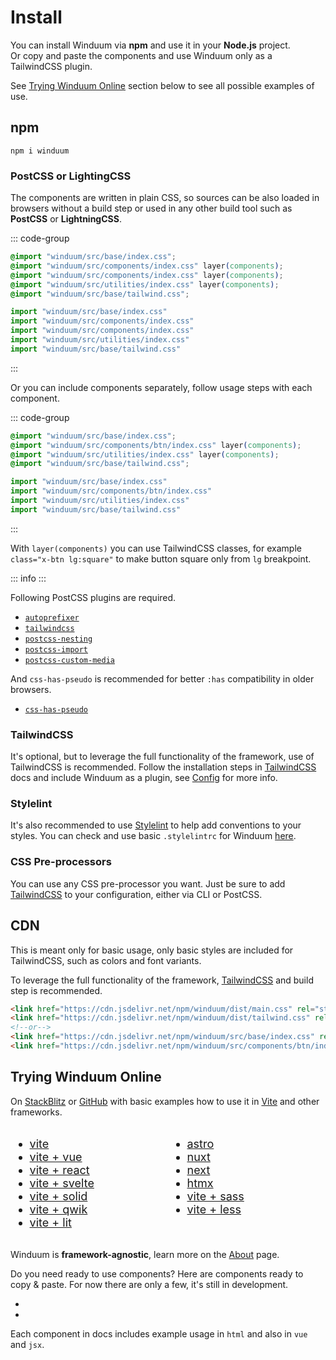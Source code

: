# Install

You can install Winduum via **npm** and use it in your **Node.js** project.<br>
Or copy and paste the components and use Winduum only as a TailwindCSS plugin.

See [Trying Winduum Online](#trying-winduum-online) section below to see all possible examples of use.

## npm

```shell
npm i winduum
```

### PostCSS or LightingCSS

The components are written in plain CSS, so sources can be also loaded in browsers without a build step or used in any other build tool such as **PostCSS** or **LightningCSS**.

::: code-group
```css
@import "winduum/src/base/index.css";
@import "winduum/src/components/index.css" layer(components);
@import "winduum/src/components/index.css" layer(components);
@import "winduum/src/utilities/index.css" layer(components);
@import "winduum/src/base/tailwind.css";
```
```js
import "winduum/src/base/index.css"
import "winduum/src/components/index.css"
import "winduum/src/components/index.css"
import "winduum/src/utilities/index.css"
import "winduum/src/base/tailwind.css"
```
:::

Or you can include components separately, follow usage steps with each component.

::: code-group
```css
@import "winduum/src/base/index.css";
@import "winduum/src/components/btn/index.css" layer(components);
@import "winduum/src/utilities/index.css" layer(components);
@import "winduum/src/base/tailwind.css";
```
```js
import "winduum/src/base/index.css"
import "winduum/src/components/btn/index.css"
import "winduum/src/utilities/index.css"
import "winduum/src/base/tailwind.css"
```
:::

With `layer(components)` you can use TailwindCSS classes, for example `class="x-btn lg:square"` to make button square only from `lg` breakpoint.

::: info
<UsageInfo />
:::

Following PostCSS plugins are required. 
* [`autoprefixer`](https://www.npmjs.com/package/autoprefixer)
* [`tailwindcss`](https://www.npmjs.com/package/tailwindcss)
* [`postcss-nesting`](https://www.npmjs.com/package/postcss-nesting)
* [`postcss-import`](https://www.npmjs.com/package/postcss-import)
* [`postcss-custom-media`](https://www.npmjs.com/package/postcss-custom-media)

And `css-has-pseudo` is recommended for better `:has` compatibility in older browsers.
* [`css-has-pseudo`](https://www.npmjs.com/package/css-has-pseudo)

### TailwindCSS

It's optional, but to leverage the full functionality of the framework, use of TailwindCSS is recommended. Follow the installation steps in [TailwindCSS](https://tailwindcss.com/docs/installation) docs and include Winduum as a plugin, see [Config](config) for more info.

### Stylelint

It's also recommended to use [Stylelint](https://stylelint.io/) to help add conventions to your styles. You can check and use basic `.stylelintrc` for Winduum [here](https://github.com/winduum/winduum/blob/main/.stylelintrc).

### CSS Pre-processors

You can use any CSS pre-processor you want. Just be sure to add [TailwindCSS](#tailwindcss) to your configuration, either via CLI or PostCSS.

## CDN

This is meant only for basic usage, only basic styles are included for TailwindCSS, such as colors and font variants. 

To leverage the full functionality of the framework, [TailwindCSS](#tailwindcss) and build step is recommended.

```html
<link href="https://cdn.jsdelivr.net/npm/winduum/dist/main.css" rel="stylesheet">
<link href="https://cdn.jsdelivr.net/npm/winduum/dist/tailwind.css" rel="stylesheet">
<!--or-->
<link href="https://cdn.jsdelivr.net/npm/winduum/src/base/index.css" rel="stylesheet">
<link href="https://cdn.jsdelivr.net/npm/winduum/src/components/btn/index.css" rel="stylesheet">

```

## Trying Winduum Online

On [StackBlitz](https://stackblitz.com/) or [GitHub](https://github.com/winduum/winduum/tree/main/examples) with basic examples how to use it in [Vite](https://vitejs.dev/) and other frameworks.

<style>
    #trying-winduum-online a {
        display: flex;
        align-items: center;
        gap: 0.5rem;
    }

    #trying-winduum-online a svg {
        width: 0.875rem;
        height: 0.875rem;
    }

    .dark #trying-winduum-online a svg {
        fill: #fff;
    }

    @media all and (max-width: 720px) {
        #trying-winduum-online {
            display: block !important;
            gap: 3rem !important;
        }
    }
</style>

<div id="trying-winduum-online" style="display: flex; gap: 6rem; font-size: 1.125rem;">
<div>

* <a href="https://stackblitz.com/github/winduum/winduum/tree/main/examples/vite" target="_blank" rel="noreferrer">vite <svg><use href="#icon-sb" /></svg></a>
* <a href="https://stackblitz.com/github/winduum/winduum/tree/main/examples/vite-vue" target="_blank" rel="noreferrer">vite + vue <svg><use href="#icon-sb" /></svg></a>
* <a href="https://stackblitz.com/github/winduum/winduum/tree/main/examples/vite-react" target="_blank" rel="noreferrer">vite + react <svg><use href="#icon-sb" /></svg></a>
* <a href="https://stackblitz.com/github/winduum/winduum/tree/main/examples/vite-svelte" target="_blank" rel="noreferrer">vite + svelte <svg><use href="#icon-sb" /></svg></a>
* <a href="https://stackblitz.com/github/winduum/winduum/tree/main/examples/vite-solid" target="_blank" rel="noreferrer">vite + solid <svg><use href="#icon-sb" /></svg></a>
* <a href="https://stackblitz.com/github/winduum/winduum/tree/main/examples/vite-qwik" target="_blank" rel="noreferrer">vite + qwik <svg><use href="#icon-sb" /></svg></a>
* <a href="https://stackblitz.com/github/winduum/winduum/tree/main/examples/vite-lit" target="_blank" rel="noreferrer">vite + lit <svg><use href="#icon-sb" /></svg></a>

</div>

<div>

* <a href="https://stackblitz.com/github/winduum/winduum/tree/main/examples/astro" target="_blank" rel="noreferrer">astro <svg><use href="#icon-sb" /></svg></a>
* <a href="https://stackblitz.com/github/winduum/winduum/tree/main/examples/nuxt" target="_blank" rel="noreferrer">nuxt <svg><use href="#icon-sb" /></svg></a>
* <a href="https://stackblitz.com/github/winduum/winduum/tree/main/examples/next" target="_blank" rel="noreferrer">next <svg><use href="#icon-sb" /></svg></a>
* <a href="https://stackblitz.com/github/winduum/winduum/tree/main/examples/htmx" target="_blank" rel="noreferrer">htmx <svg><use href="#icon-sb" /></svg></a>
* <a href="https://stackblitz.com/github/winduum/winduum/tree/main/examples/vite-sass" target="_blank" rel="noreferrer">vite + sass <svg><use href="#icon-sb" /></svg></a>
* <a href="https://stackblitz.com/github/winduum/winduum/tree/main/examples/vite-less" target="_blank" rel="noreferrer">vite + less <svg><use href="#icon-sb" /></svg></a>

</div>
</div>

Winduum is **framework-agnostic**, learn more on the [About](/docs/use#framework-agnostic) page.

Do you need ready to use components? Here are components ready to copy & paste. For now there are only a few, it's still in development.

* <LinkGh url="https://github.com/winduum/winduum-vue" name="winduum/winduum-vue"></LinkGh>
* <LinkGh url="https://github.com/winduum/winduum-react" name="winduum/winduum-react"></LinkGh>

Each component in docs includes example usage in `html` and also in `vue` and `jsx`.
